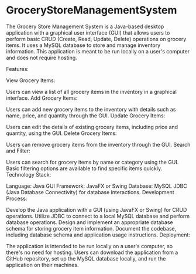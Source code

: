 # GroceryStoreManagementSystem
The Grocery Store Management System is a Java-based desktop application with a graphical user interface (GUI) that allows users to perform basic CRUD (Create, Read, Update, Delete) operations on grocery items. It uses a MySQL database to store and manage inventory information. This application is meant to be run locally on a user's computer and does not require hosting.

Features:

View Grocery Items:

Users can view a list of all grocery items in the inventory in a graphical interface.
Add Grocery Items:

Users can add new grocery items to the inventory with details such as name, price, and quantity through the GUI.
Update Grocery Items:

Users can edit the details of existing grocery items, including price and quantity, using the GUI.
Delete Grocery Items:

Users can remove grocery items from the inventory through the GUI.
Search and Filter:

Users can search for grocery items by name or category using the GUI.
Basic filtering options are available to find specific items quickly.
Technology Stack:

Language: Java
GUI Framework: JavaFX or Swing
Database: MySQL
JDBC (Java Database Connectivity) for database interactions.
Development Process:

Develop the Java application with a GUI (using JavaFX or Swing) for CRUD operations.
Utilize JDBC to connect to a local MySQL database and perform database operations.
Design and implement an appropriate database schema for storing grocery item information.
Document the codebase, including database schema and application usage instructions.
Deployment:

The application is intended to be run locally on a user's computer, so there's no need for hosting.
Users can download the application from a GitHub repository, set up the MySQL database locally, and run the application on their machines.
